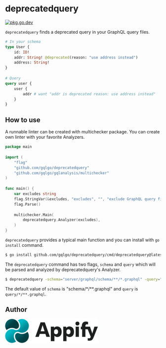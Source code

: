# deprecatedquery

[![pkg.go.dev][gopkg-badge]][gopkg]

`deprecatedquery` finds a deprecated query in your GraphQL query files.

```graphql
# In your schema
type User {
    id: ID!
    addr: String! @deprecated(reason: "use address instead")
    address: String!
}

# Query
query user {
    user {
        addr # want "addr is deprecated reason: use address instead"
    }
}
```

## How to use

A runnable linter can be created with multichecker package.
You can create own linter with your favorite Analyzers.

```go
package main

import (
	"flag"
	"github.com/gqlgo/deprecatedquery"
	"github.com/gqlgo/gqlanalysis/multichecker"
)

func main() {
	var excludes string
	flag.StringVar(&excludes, "excludes", "", "exclude GraphQL query field name. it can specify multiple values separated by `,`")
	flag.Parse()

	multichecker.Main(
		deprecatedquery.Analyzer(excludes),
	)
}
```

`deprecatedquery` provides a typical main function and you can install with `go install` command.

```sh
$ go install github.com/gqlgo/deprecatedquery/cmd/deprecatedquery@latest
```

The `deprecatedquery` command has two flags, `schema` and `query` which will be parsed and analyzed by deprecatedquery's Analyzer.

```sh
$ deprecatedquery -schema="server/graphql/schema/**/*.graphql" -query="client/**/*.graphql" -excludes="field1,field2"
```

The default value of `schema` is "schema/*/**.graphql" and `query` is `query/*/**.graphql`.

## Author

[![Appify Technologies, Inc.](appify-logo.png)](http://github.com/appify-technologies)

<!-- links -->
[gopkg]: https://pkg.go.dev/github.com/gqlgo/deprecatedquery
[gopkg-badge]: https://pkg.go.dev/badge/github.com/gqlgo/deprecatedquery?status.svg
